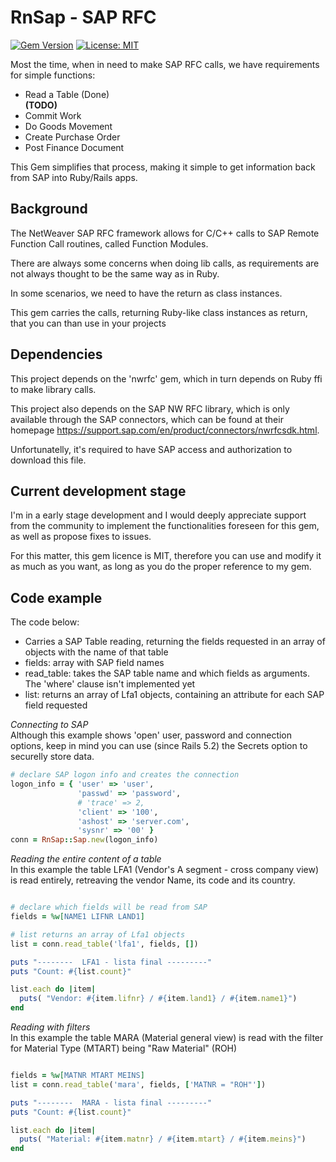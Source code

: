 # RnSap - SAP RFC 
[![Gem Version](https://badge.fury.io/rb/rnsap.svg)](https://badge.fury.io/rb/rnsap)
[![License: MIT](https://img.shields.io/badge/License-MIT-yellow.svg)](https://opensource.org/licenses/MIT)

Most the time, when in need to make SAP RFC calls, we have requirements for simple functions:
- Read a Table (Done)
<br/><b>(TODO)</b>
- Commit Work
- Do Goods Movement
- Create Purchase Order
- Post Finance Document

This Gem simplifies that process, making it simple to get information back from SAP
into Ruby/Rails apps.

## Background
The NetWeaver SAP RFC framework allows for C/C++ calls to SAP Remote Function Call routines, 
called Function Modules. 

There are always some concerns when doing lib calls, as requirements are not always thought
to be the same way as in Ruby.

In some scenarios, we need to have the return as class instances.

This gem carries the calls, returning Ruby-like class instances as return, that you can than
use in your projects

## Dependencies

This project depends on the 'nwrfc' gem, which in turn depends on Ruby ffi to make
library calls. 

This project also depends on the SAP NW RFC library, which is only available through
the SAP connectors, which can be found at their homepage 
https://support.sap.com/en/product/connectors/nwrfcsdk.html.

Unfortunatelly, it's required to have SAP access and authorization to download this file.

## Current development stage

I'm in a early stage development and I would deeply appreciate support from the community
to implement the functionalities foreseen for this gem, as well as propose fixes
to issues.

For this matter, this gem licence is MIT, therefore you can use and modify it as much
as you want, as long as you do the proper reference to my gem.

## Code example

The code below:
- Carries a SAP Table reading, returning the fields requested in an array of objects
  with the name of that table
- fields: array with SAP field names
- read_table: takes the SAP table name and which fields as arguments. The 'where' clause
  isn't implemented yet
- list: returns an array of Lfa1 objects, containing an attribute for each SAP field requested

*Connecting to SAP*<br/>
Although this example shows 'open' user, password and connection options, keep in mind
you can use (since Rails 5.2) the Secrets option to securelly store data.

```ruby
# declare SAP logon info and creates the connection
logon_info = { 'user' => 'user',
               'passwd' => 'password',
               # 'trace' => 2,
               'client' => '100',
               'ashost' => 'server.com',
               'sysnr' => '00' }
conn = RnSap::Sap.new(logon_info)
```

*Reading the entire content of a table*<br/>
In this example the table LFA1 (Vendor's A segment - cross company view)
is read entirely, retreaving the vendor Name, its code and its country.

```ruby

# declare which fields will be read from SAP
fields = %w[NAME1 LIFNR LAND1]

# list returns an array of Lfa1 objects
list = conn.read_table('lfa1', fields, [])

puts "--------  LFA1 - lista final ---------"
puts "Count: #{list.count}"

list.each do |item|
  puts( "Vendor: #{item.lifnr} / #{item.land1} / #{item.name1}")
end
```
*Reading with filters* <br/>
In this example the table MARA (Material general view) is read
with the filter for Material Type (MTART) being "Raw Material" (ROH)

```ruby

fields = %w[MATNR MTART MEINS]
list = conn.read_table('mara', fields, ['MATNR = "ROH"'])

puts "--------  MARA - lista final ---------"
puts "Count: #{list.count}"

list.each do |item|
  puts( "Material: #{item.matnr} / #{item.mtart} / #{item.meins}")
end
```

